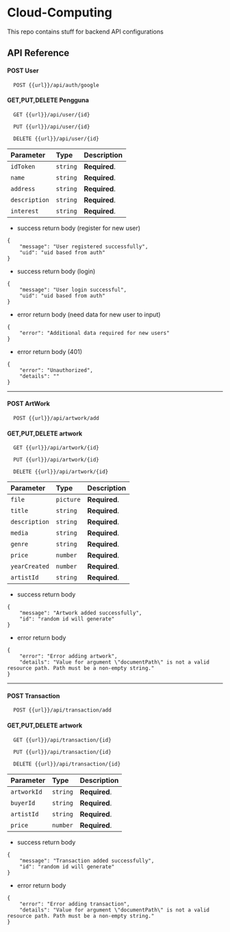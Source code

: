 # Cloud-Computing

This repo contains stuff for backend API configurations



## API Reference

#### POST User

```http
  POST {{url}}/api/auth/google
```

#### GET,PUT,DELETE Pengguna
```http
  GET {{url}}/api/user/{id}
```
```http
  PUT {{url}}/api/user/{id}
```
```http
  DELETE {{url}}/api/user/{id}
```

| Parameter | Type     | Description                |
| :-------- | :------- | :------------------------- |
| `idToken` | `string` | **Required**.|
| `name` | `string` | **Required**.|
| `address` | `string` | **Required**.|
| `description` | `string` | **Required**.|
| `interest` | `string` | **Required**.|

- success return body (register for new user)
```
{
    "message": "User registered successfully",
    "uid": "uid based from auth"
}
```
- success return body (login)
```
{
    "message": "User login successful",
    "uid": "uid based from auth"
}
```

- error return body (need data for new user to input)
```
{
    "error": "Additional data required for new users"
}
```
- error return body (401)
```
{
    "error": "Unauthorized",
    "details": ""
}
```
----
#### POST ArtWork

```http
  POST {{url}}/api/artwork/add
```

#### GET,PUT,DELETE artwork
```http
  GET {{url}}/api/artwork/{id}
```
```http
  PUT {{url}}/api/artwork/{id}
```
```http
  DELETE {{url}}/api/artwork/{id}
```
| Parameter | Type     | Description                |
| :-------- | :------- | :------------------------- |
| `file` | `picture` | **Required**.|
| `title` | `string` | **Required**.|
| `description` | `string` | **Required**.|
| `media` | `string` | **Required**.|
| `genre` | `string` | **Required**.|
| `price` | `number` | **Required**.|
| `yearCreated` | `number` | **Required**.|
| `artistId` | `string` | **Required**.|

- success return body
```
{
    "message": "Artwork added successfully",
    "id": "random id will generate"
}
```

- error return body
```
{
    "error": "Error adding artwork",
    "details": "Value for argument \"documentPath\" is not a valid resource path. Path must be a non-empty string."
}
```
---
#### POST Transaction
```http
  POST {{url}}/api/transaction/add
```

#### GET,PUT,DELETE artwork
```http
  GET {{url}}/api/transaction/{id}
```
```http
  PUT {{url}}/api/transaction/{id}
```
```http
  DELETE {{url}}/api/transaction/{id}
```

| Parameter | Type     | Description                |
| :-------- | :------- | :------------------------- |
| `artworkId` | `string` | **Required**.|
| `buyerId` | `string` | **Required**.|
| `artistId` | `string` | **Required**.|
| `price` | `number` | **Required**.|

- success return body
```
{
    "message": "Transaction added successfully",
    "id": "random id will generate"
}
```

- error return body
```
{
    "error": "Error adding transaction",
    "details": "Value for argument \"documentPath\" is not a valid resource path. Path must be a non-empty string."
}
```
